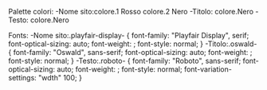 Palette colori: 
-Nome sito:colore.1 Rosso colore.2 Nero
-Titolo: colore.Nero
-Testo: colore.Nero

Fonts: 
-Nome sito:.playfair-display-<uniquifier> {
  font-family: "Playfair Display", serif;
  font-optical-sizing: auto;
  font-weight: <weight>;
  font-style: normal;
}
-Titolo:.oswald-<uniquifier> {
  font-family: "Oswald", sans-serif;
  font-optical-sizing: auto;
  font-weight: <weight>;
  font-style: normal;
}
-Testo:.roboto-<uniquifier> {
  font-family: "Roboto", sans-serif;
  font-optical-sizing: auto;
  font-weight: <weight>;
  font-style: normal;
  font-variation-settings:
    "wdth" 100;
}